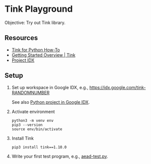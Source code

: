 # Tink Playground

Objective: Try out Tink library.

## Resources

* [Tink for Python How-To](https://android.googlesource.com/platform/external/tink/+/HEAD/docs/PYTHON-HOWTO.md)
* [Getting Started Overview | Tink](https://developers.google.com/tink/getting-started)
* [Project IDX](https://idx.google.com/)


## Setup

1. Set up workspace in Google IDX, e.g., 
https://idx.google.com/tink-RANDOMNUMBER

    See also [Python project in Google IDX](https://github.com/christianepeters/howto/blob/master/projectidx.md).

2. Activate environment
    ```
    python3 -m venv env
    pip3 --version
    source env/bin/activate
    ```

3. Install Tink

    ```
    pip3 install tink==1.10.0
    ```

4. Write your first test program, e.g., [aead-test.py](src/aead.py).


